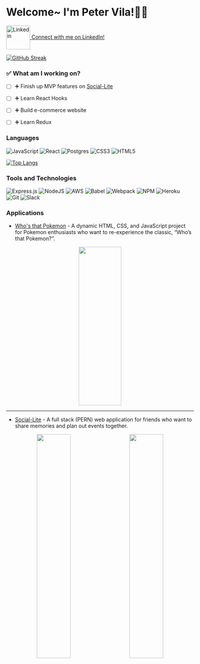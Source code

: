 # Welcome~ I'm Peter Vila!:man_technologist:	 

<a href="https://www.linkedin.com/in/peterdvila/">
<img align="center" src="https://cliply.co/wp-content/uploads/2021/02/372102050_LINKEDIN_ICON_TRANSPARENT_1080.gif" alt="Linkedin" width="64px"/> Connect with me on LinkedIn!
</a>

[![GitHub Streak](https://github-readme-streak-stats.herokuapp.com/?user=PeterVila&theme=tokyonight&hide_border=true)](https://git.io/streak-stats)

### :white_check_mark: What am I working on?
- [ ] :heavy_plus_sign: Finish up MVP features on [Social-Lite](https://github.com/PeterVila/social-lite)
- [ ] :heavy_plus_sign: Learn React Hooks
- [ ] :heavy_plus_sign: Build e-commerce website
- [ ] :heavy_plus_sign: Learn Redux


### Languages
![JavaScript](https://img.shields.io/badge/javascript-%23323330.svg?style=for-the-badge&logo=javascript&logoColor=%23F7DF1E)
![React](https://img.shields.io/badge/react-%2320232a.svg?style=for-the-badge&logo=react&logoColor=%2361DAFB)
![Postgres](https://img.shields.io/badge/postgres-%23316192.svg?style=for-the-badge&logo=postgresql&logoColor=white)
![CSS3](https://img.shields.io/badge/css3-%231572B6.svg?style=for-the-badge&logo=css3&logoColor=white)
![HTML5](https://img.shields.io/badge/html5-%23E34F26.svg?style=for-the-badge&logo=html5&logoColor=white)

[![Top Langs](https://github-readme-stats.vercel.app/api/top-langs/?username=PeterVila&layout=compact&theme=tokyonight)](https://github.com/anuraghazra/github-readme-stats)


### Tools and Technologies
![Express.js](https://img.shields.io/badge/express.js-%23404d59.svg?style=for-the-badge&logo=express&logoColor=%2361DAFB)
![NodeJS](https://img.shields.io/badge/node.js-6DA55F?style=for-the-badge&logo=node.js&logoColor=white)
![AWS](https://img.shields.io/badge/AWS-%23FF9900.svg?style=for-the-badge&logo=amazon-aws&logoColor=white)
![Babel](https://img.shields.io/badge/Babel-F9DC3e?style=for-the-badge&logo=babel&logoColor=black)
![Webpack](https://img.shields.io/badge/webpack-%238DD6F9.svg?style=for-the-badge&logo=webpack&logoColor=black)
![NPM](https://img.shields.io/badge/NPM-%23000000.svg?style=for-the-badge&logo=npm&logoColor=white)
![Heroku](https://img.shields.io/badge/heroku-%23430098.svg?style=for-the-badge&logo=heroku&logoColor=white)
![Git](https://img.shields.io/badge/git-%23F05033.svg?style=for-the-badge&logo=git&logoColor=white)
![Slack](https://img.shields.io/badge/Slack-4A154B?style=for-the-badge&logo=slack&logoColor=white)

### Applications
* [Who's that Pokemon](https://petervila.github.io/whos-that-pokemon/#) - A dynamic HTML, CSS, and JavaScript project for Pokemon enthusiasts who want to re-experience the classic, “Who’s that Pokemon?”.
<p align="center">
  <img src="https://user-images.githubusercontent.com/42393951/142511431-84a49118-76af-4b3c-a095-2de155ec4109.gif" width="47.5%" height="425px"/>
</p>

_________________


* [Social-Lite](https://social-lite-lfz.herokuapp.com/) - A full stack (PERN) web application for friends who want to share memories and plan out events together.
<p align="center">
  <img src="https://user-images.githubusercontent.com/42393951/142703705-8a2bdc26-a4a5-4ffb-bf3e-ff7f6faebc33.png" width="42.5%" height="600px"/>
&nbsp; &nbsp; &nbsp; &nbsp;
  <img src="https://user-images.githubusercontent.com/42393951/142703708-be804cf7-aaf6-4f56-a22c-a4544dd69cc9.gif" width="42.5%" height="600px"/>
</p>
